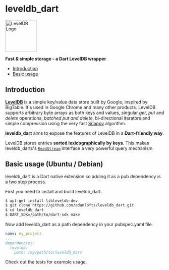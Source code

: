 leveldb_dart
=======

<img alt="LevelDB Logo" height="100" src="http://leveldb.org/img/logo.svg">

**Fast & simple storage - a Dart LevelDB wrapper**

  * <a href="#intro">Introduction</a>
  * <a href="#basic">Basic usage</a>

<a name="intro"></a>
Introduction
------------

**[LevelDB](https://github.com/google/leveldb)** is a simple key/value data store built by Google, inspired by BigTable. It's used in Google Chrome and many other products. LevelDB supports arbitrary byte arrays as both keys and values, singular *get*, *put* and *delete* operations, *batched put and delete*, bi-directional iterators and simple compression using the very fast [Snappy](http://google.github.io/snappy/) algorithm.

**leveldb_dart** aims to expose the features of LevelDB in a **Dart-friendly way**.

LevelDB stores entries **sorted lexicographically by keys**. This makes leveldb_darts's <a href="#createReadStream"><code>ReadStream</code></a> interface a very powerful query mechanism.

<a name="basic"></a>
Basic usage (Ubuntu / Debian)
-----------

leveldb_dart is a Dart native extension so adding it as a pub dependency is a two step process.

First you need to install and build leveldb_dart. 

```sh
$ apt-get install libleveldb-dev
$ git clone https://github.com/adamlofts/leveldb_dart.git
$ cd leveldb_dart
$ DART_SDK=/path/to/dart-sdk make
```

Now add leveldb_dart as a path dependency in your pubspec.yaml file.
```yaml
name: my_project
...
dependencies:
  leveldb:
    path: /my/path/to/leveldb_dart
```

Check out the tests for example usage.
